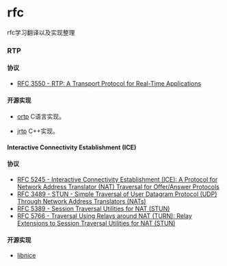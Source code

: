 # rfc
rfc学习翻译以及实现整理

### RTP

#### 协议

+ [RFC 3550 - RTP: A Transport Protocol for Real-Time Applications ](https://tools.ietf.org/html/rfc3550)

#### 开源实现

+ [ortp](https://github.com/BelledonneCommunications/ortp)   C语言实现。


+ [jrtp](http://research.edm.uhasselt.be/jori/page/CS/Jrtplib.html)  C++实现。



#### Interactive Connectivity Establishment (ICE)

#### 协议

+ [RFC 5245 - Interactive Connectivity Establishment (ICE): A Protocol for Network Address Translator (NAT) Traversal for  Offer/Answer Protocols](https://tools.ietf.org/html/rfc5245)
+ [RFC 3489 - STUN - Simple Traversal of User Datagram Protocol (UDP)  Through Network Address Translators (NATs)](https://tools.ietf.org/html/rfc3489)
+ [RFC 5389 - Session Traversal Utilities for NAT (STUN)](https://tools.ietf.org/html/rfc5389)
+ [RFC 5766 - Traversal Using Relays around NAT (TURN): Relay Extensions to Session Traversal Utilities for NAT (STUN)](https://tools.ietf.org/html/rfc5766)

#### 开源实现

+ [libnice](https://nice.freedesktop.org/wiki/)